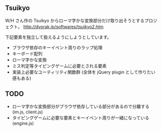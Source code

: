 
Tsuikyo
---------------------------

W/H さん作の Tsuikyo からローマ字かな変換部分だけ取り出そうとするプロジェクト。
http://dvorak.jp/softwares/tsuikyo2.htm

下記要素を独立して扱えるようにしようとしています。

* ブラウザ依存のキーイベント周りのラップ処理
* キーボード配列
* ローマ字かな変換
* ミス判定等タイピングゲームに必要とされる要素
* 実装上必要なユーティリティ関数群 (全体を jQuery plugin として作りたい感もある)

TODO
--------------------

* ローマ字かな変換部分がブラウザ依存している部分があるので分離する (im.js, client.js)
* タイピングゲームに必要な要素とキーイベント周りが一緒になっている (engine.js)

